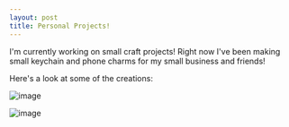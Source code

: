 ```yaml
---
layout: post
title: Personal Projects!
---
```


I'm currently working on small craft projects! Right now I've been making small keychain and phone charms for my small business and friends!

Here's a look at some of the creations:

![image](https://user-images.githubusercontent.com/118146378/203852508-e10c11eb-80b2-4e39-b60c-7089f63d7143.png)

![image](https://user-images.githubusercontent.com/118146378/203852535-a867fa92-9519-41fe-a3b4-2295003b3f40.png)
